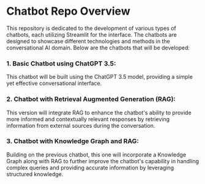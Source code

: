 # Chatbot Repo Overview
This repository is dedicated to the development of various types of chatbots, each utilizing Streamlit for the interface. The chatbots are designed to showcase different technologies and methods in the conversational AI domain. Below are the chatbots that will be developed:

### 1. Basic Chatbot using ChatGPT 3.5: 
This chatbot will be built using the ChatGPT 3.5 model, providing a simple yet effective conversational interface.
### 2. Chatbot with Retrieval Augmented Generation (RAG): 
This version will integrate RAG to enhance the chatbot's ability to provide more informed and contextually relevant responses by retrieving information from external sources during the conversation.
### 3. Chatbot with Knowledge Graph and RAG: 
Building on the previous chatbot, this one will incorporate a Knowledge Graph along with RAG to further improve the chatbot's capability in handling complex queries and providing accurate information by leveraging structured knowledge.
